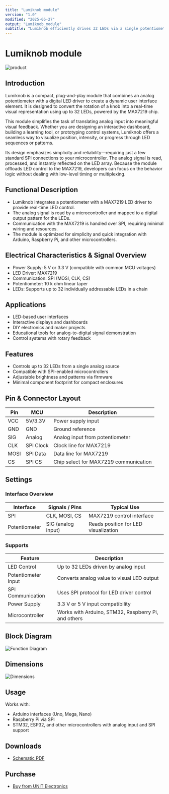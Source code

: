 ```yaml
---
title: "Lumiknob module"
version: "1.0"
modified: "2025-05-27"
output: "Lumiknob_module"
subtitle: "Lumiknob efficiently drives 32 LEDs via a single potentiometer by leveraging SPI communication and the MAX7219 driver. This innovative design enables dynamic, precise lighting in a compact system."
---
```


<!--
# README_TEMPLATE.md
Este archivo sirve como entrada para generar un PDF técnico estilo datasheet.
Edita las secciones respetando el orden, sin eliminar los encabezados.
-->
<!-- logo -->

# Lumiknob module

![product](../../hardware/resources/lumiknob.png)

## Introduction

Lumiknob is a compact, plug-and-play module that combines an analog potentiometer with a digital LED driver to create a dynamic user interface element. It is designed to convert the rotation of a knob into a real-time visual representation using up to 32 LEDs, powered by the MAX7219 chip.

This module simplifies the task of translating analog input into meaningful visual feedback. Whether you are designing an interactive dashboard, building a learning tool, or prototyping control systems, Lumiknob offers a seamless way to visualize position, intensity, or progress through LED sequences or patterns.

Its design emphasizes simplicity and reliability—requiring just a few standard SPI connections to your microcontroller. The analog signal is read, processed, and instantly reflected on the LED array. Because the module offloads LED control to the MAX7219, developers can focus on the behavior logic without dealing with low-level timing or multiplexing.


## Functional Description

- Lumiknob integrates a potentiometer with a MAX7219 LED driver to provide real-time LED control.
- The analog signal is read by a microcontroller and mapped to a digital output pattern for the LEDs.
- Communication with the MAX7219 is handled over SPI, requiring minimal wiring and resources.
- The module is optimized for simplicity and quick integration with Arduino, Raspberry Pi, and other microcontrollers.

## Electrical Characteristics & Signal Overview

- Power Supply: 5 V or 3.3 V (compatible with common MCU voltages)
- LED Driver: MAX7219
- Communication: SPI (MOSI, CLK, CS)
- Potentiometer: 10 k ohm linear taper
- LEDs: Supports up to 32 individually addressable LEDs in a chain

## Applications

- LED-based user interfaces
- Interactive displays and dashboards
- DIY electronics and maker projects
- Educational tools for analog-to-digital signal demonstration
- Control systems with rotary feedback

## Features

- Controls up to 32 LEDs from a single analog source
- Compatible with SPI-enabled microcontrollers
- Adjustable brightness and patterns via firmware
- Minimal component footprint for compact enclosures

## Pin & Connector Layout

| Pin  | MCU       | Description                                   |
|------|-----------|-----------------------------------------------|
| VCC  | 5V/3.3V   | Power supply input                            |
| GND  | GND       | Ground reference                              |
| SIG  | Analog    | Analog input from potentiometer               |
| CLK  | SPI Clock | Clock line for MAX7219                        |
| MOSI | SPI Data  | Data line for MAX7219                         |
| CS   | SPI CS    | Chip select for MAX7219 communication         |

## Settings

### Interface Overview

| Interface     | Signals / Pins      | Typical Use                                   |
|---------------|---------------------|-----------------------------------------------|
| SPI           | CLK, MOSI, CS       | MAX7219 control interface                     |
| Potentiometer | SIG (analog input)  | Reads position for LED visualization          |

### Supports

| Feature             | Description                                          |
|---------------------|------------------------------------------------------|
| LED Control         | Up to 32 LEDs driven by analog input                 |
| Potentiometer Input | Converts analog value to visual LED output           |
| SPI Communication   | Uses SPI protocol for LED driver control             |
| Power Supply        | 3.3 V or 5 V input compatibility                     |
| Microcontroller     | Works with Arduino, STM32, Raspberry Pi, and others  |

## Block Diagram

![Function Diagram](../../hardware/resources/v_0_0_2/unit_pinout_v_0_0_2_ue0051_lumiknob_en.png)

## Dimensions

![Dimensions](../../hardware/resources/v_0_0_1/unit_dimension_ue0051_lumiknob_v_0_0_1.png)

## Usage

Works with:

- Arduino interfaces (Uno, Mega, Nano)
- Raspberry Pi via SPI
- STM32, ESP32, and other microcontrollers with analog input and SPI support

## Downloads

- [Schematic PDF](../../hardware/unit_sch_v1_1_0_ue0051_lumiknob.pdf)

## Purchase

- [Buy from UNIT Electronics](https://www.uelectronics.com)
